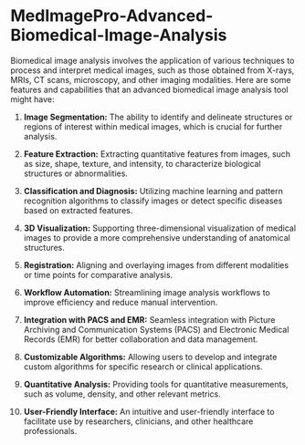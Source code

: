 # MedImagePro-Advanced-Biomedical-Image-Analysis

Biomedical image analysis involves the application of various techniques to process and interpret medical images, such as those obtained from X-rays, MRIs, CT scans, microscopy, and other imaging modalities. Here are some features and capabilities that an advanced biomedical image analysis tool might have:
1. <b>Image Segmentation:</b> 
The ability to identify and delineate structures or regions of interest within medical images, which is crucial for further analysis.

2. <b>Feature Extraction:</b>
Extracting quantitative features from images, such as size, shape, texture, and intensity, to characterize biological structures or abnormalities.

3. <b>Classification and Diagnosis:</b>
Utilizing machine learning and pattern recognition algorithms to classify images or detect specific diseases based on extracted features.

4. <b>3D Visualization:</b>
Supporting three-dimensional visualization of medical images to provide a more comprehensive understanding of anatomical structures.

5. <b>Registration:</b> 
Aligning and overlaying images from different modalities or time points for comparative analysis.

6. <b>Workflow Automation:</b>
Streamlining image analysis workflows to improve efficiency and reduce manual intervention.

7. <b>Integration with PACS and EMR:</b> 
Seamless integration with Picture Archiving and Communication Systems (PACS) and Electronic Medical Records (EMR) for better collaboration and data management.

8. <b>Customizable Algorithms:</b> 
Allowing users to develop and integrate custom algorithms for specific research or clinical applications.

9. <b>Quantitative Analysis:</b> 
Providing tools for quantitative measurements, such as volume, density, and other relevant metrics.

10. <b>User-Friendly Interface:</b> 
An intuitive and user-friendly interface to facilitate use by researchers, clinicians, and other healthcare professionals.

